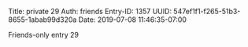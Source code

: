 Title: private 29
Auth: friends
Entry-ID: 1357
UUID: 547ef1f1-f265-51b3-8655-1abab99d320a
Date: 2019-07-08 11:46:35-07:00

Friends-only entry 29
